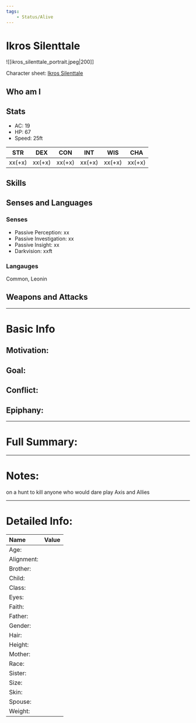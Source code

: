 ```yaml
---
tags:
    - Status/Alive
---
```


# Ikros Silenttale
![[ikros_silenttale_portrait.jpeg|200]]

Character sheet: [Ikros Silenttale](https://www.dndbeyond.com/characters/65504606)

## Who am I

## Stats
- AC: 19
- HP: 67
- Speed: 25ft

| STR | DEX | CON | INT | WIS | CHA|
| ---- | ---- | ---- | ---- | ---- | ---- |
|xx(+x)|xx(+x)|xx(+x)|xx(+x)|xx(+x)|xx(+x)|

## Skills

## Senses and Languages
### Senses
- Passive Perception: xx
- Passive Investigation: xx
- Passive Insight: xx
- Darkvision: xxft

### Langauges
Common, Leonin

## Weapons and Attacks

___
# Basic Info

## Motivation: 

## Goal:

## Conflict:

## Epiphany:

___
# Full Summary:

___
# Notes:
on a hunt to kill anyone who would dare play Axis and Allies
___
# Detailed Info:
Name|Value
:-----|-----:
Age:|
Alignment:|
Brother:|
Child:|
Class:|
Eyes:|
Faith:|
Father:|
Gender:|
Hair:|
Height:|
Mother:|
Race:|
Sister:|
Size:|
Skin:|
Spouse:|
Weight:|